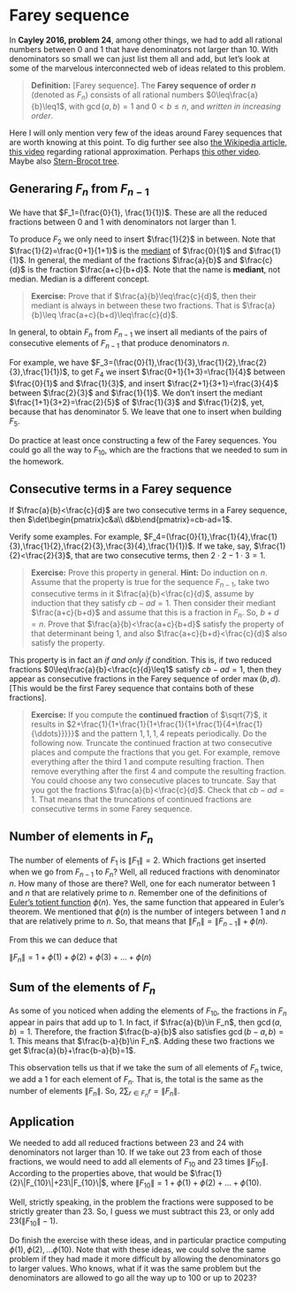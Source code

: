 # Farey sequence

In **Cayley 2016, problem 24**, among other things, we had to add all rational numbers between $0$ and $1$ that have denominators not larger than $10$. With denominators so small we can just list them all and add, but let’s look at some of the marvelous interconnected web of ideas related to this problem.

> **Definition:** \[Farey sequence\]. The **Farey sequence of order $n$** (denoted as $F_n$) consists of all rational numbers $0\leq\frac{a}{b}\leq1$, with $\gcd(a,b)=1$ and $0<b\leq n$, and _written in increasing order_.

Here I will only mention very few of the ideas around Farey sequences that are worth knowing at this point. To dig further see also [the Wikipedia article](https://en.wikipedia.org/wiki/Farey_sequence), [this video](https://www.youtube.com/watch?v=uFWJuZQLKJs) regarding rational approximation. Perhaps [this other video](https://www.youtube.com/watch?v=uFWJuZQLKJs). Maybe also [Stern-Brocot tree](https://en.wikipedia.org/wiki/Stern%E2%80%93Brocot_tree).

## Generaring $F_n$ from $F_{n-1}$

We have that $F_1=(\frac{0}{1}, \frac{1}{1})$. These are all the reduced fractions between $0$ and $1$ with denominators not larger than $1$.

To produce $F_2$ we only need to insert $\frac{1}{2}$ in between. Note that $\frac{1}{2}=\frac{0+1}{1+1}$ is the [mediant](https://en.wikipedia.org/wiki/Mediant_(mathematics)) of $\frac{0}{1}$ and $\frac{1}{1}$. In general, the mediant of the fractions $\frac{a}{b}$ and $\frac{c}{d}$ is the fraction $\frac{a+c}{b+d}$. Note that the name is **mediant**, not median. Median is a different concept.

> **Exercise:** Prove that if $\frac{a}{b}\leq\frac{c}{d}$, then their mediant is always in between these two fractions. That is $\frac{a}{b}\leq \frac{a+c}{b+d}\leq\frac{c}{d}$.

In general, to obtain $F_n$ from $F_{n-1}$ we insert all mediants of the pairs of consecutive elements of $F_{n-1}$ that produce denominators $n$.

For example, we have $F_3=(\frac{0}{1},\frac{1}{3},\frac{1}{2},\frac{2}{3},\frac{1}{1})$, to get $F_4$ we insert $\frac{0+1}{1+3}=\frac{1}{4}$ between $\frac{0}{1}$ and $\frac{1}{3}$, and insert $\frac{2+1}{3+1}=\frac{3}{4}$ between $\frac{2}{3}$ and $\frac{1}{1}$. We don’t insert the mediant $\frac{1+1}{3+2}=\frac{2}{5}$ of $\frac{1}{3}$ and $\frac{1}{2}$, yet, because that has denominator $5$. We leave that one to insert when building $F_5$.

Do practice at least once constructing a few of the Farey sequences. You could go all the way to $F_{10}$, which are the fractions that we needed to sum in the homework.

## Consecutive terms in a Farey sequence

If $\frac{a}{b}<\frac{c}{d}$ are two consecutive terms in a Farey sequence, then $\det\begin{pmatrix}c&a\\ d&b\end{pmatrix}=cb-ad=1$.

Verify some examples. For example, $F_4=(\frac{0}{1},\frac{1}{4},\frac{1}{3},\frac{1}{2},\frac{2}{3},\frac{3}{4},\frac{1}{1})$. If we take, say, $\frac{1}{2}<\frac{2}{3}$, that are two consecutive terms, then $2\cdot 2-1\cdot 3=1$.

> **Exercise:** Prove this property in general. **Hint:** Do induction on $n$. Assume that the property is true for the sequence $F_{n-1}$, take two consecutive terms in it $\frac{a}{b}<\frac{c}{d}$, assume by induction that they satisfy $cb-ad=1$. Then consider their mediant $\frac{a+c}{b+d}$ and assume that this is a fraction in $F_n$. So, $b+d=n$. Prove that $\frac{a}{b}<\frac{a+c}{b+d}$ satisfy the property of that determinant being $1$, and also $\frac{a+c}{b+d}<\frac{c}{d}$ also satisfy the property.

This property is in fact an _if and only if_ condition. This is, if two reduced fractions $0\leq\frac{a}{b}<\frac{c}{d}\leq1$ satisfy $cb-ad=1$, then they appear as consecutive fractions in the Farey sequence of order $\max(b,d)$. \[This would be the first Farey sequence that contains both of these fractions\].

> **Exercise:** If you compute the **continued fraction** of $\sqrt{7}$, it results in $2+\frac{1}{1+\frac{1}{1+\frac{1}{1+\frac{1}{4+\frac{1}{\ddots}}}}}$ and the pattern $1,1,1,4$ repeats periodically. Do the following now. Truncate the continued fraction at two consecutive places and compute the fractions that you get. For example, remove everything after the third $1$ and compute resulting fraction. Then remove everything after the first $4$ and compute the resulting fraction. You could choose any two consecutive places to truncate. Say that you got the fractions $\frac{a}{b}<\frac{c}{d}$. Check that $cb-ad=1$. That means that the truncations of continued fractions are consecutive terms in some Farey sequence.

## Number of elements in $F_n$

The number of elements of $F_1$ is $\|F_1\|=2$. Which fractions get inserted when we go from $F_{n-1}$ to $F_n$? Well, all reduced fractions with denominator $n$. How many of those are there? Well, one for each numerator between $1$ and $n$ that are relatively prime to $n$. Remember one of the definitions of [Euler’s totient function](https://en.wikipedia.org/wiki/Euler%27s_totient_function) $\phi(n)$. Yes, the same function that appeared in Euler’s theorem. We mentioned that $\phi(n)$ is the number of integers between $1$ and $n$ that are relatively prime to $n$. So, that means that $\|F_n\|=\|F_{n-1}\|+\phi(n)$.

From this we can deduce that

$\|F_n\|=1+\phi(1)+\phi(2)+\phi(3)+...+\phi(n)$

## Sum of the elements of $F_n$

As some of you noticed when adding the elements of $F_{10}$, the fractions in $F_n$ appear in pairs that add up to $1$. In fact, if $\frac{a}{b}\in F_n$, then $\gcd(a,b)=1$. Therefore, the fraction $\frac{b-a}{b}$ also satisfies $\gcd(b-a,b)=1$. This means that $\frac{b-a}{b}\in F_n$. Adding these two fractions we get $\frac{a}{b}+\frac{b-a}{b}=1$.

This observation tells us that if we take the sum of all elements of $F_n$ twice, we add a $1$ for each element of $F_n$. That is, the total is the same as the number of elements $\|F_n\|$. So, $2\sum_{r\in F_n}r=\|F_n\|$.

## Application

We needed to add all reduced fractions between $23$ and $24$ with denominators not larger than $10$. If we take out $23$ from each of those fractions, we would need to add all elements of $F_{10}$ and $23$ times $\|F_{10}\|$. According to the properties above, that would be $\frac{1}{2}\|F_{10}\|+23\|F_{10}\|$, where $\|F_{10}\|=1+\phi(1)+\phi(2)+...+\phi(10)$.

Well, strictly speaking, in the problem the fractions were supposed to be strictly greater than $23$. So, I guess we must subtract this $23$, or only add $23(\|F_{10}\|-1)$.

Do finish the exercise with these ideas, and in particular practice computing $\phi(1),\phi(2),...\phi(10)$. Note that with these ideas, we could solve the same problem if they had made it more difficult by allowing the denominators go to larger values. Who knows, what if it was the same problem but the denominators are allowed to go all the way up to $100$ or up to $2023$?
